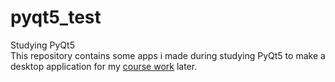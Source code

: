 # pyqt5_test
Studying PyQt5  
This repository contains some apps i made during studying PyQt5 to make a desktop application for my [course work](https://github.com/AlexXx235/Library_CW) later.
